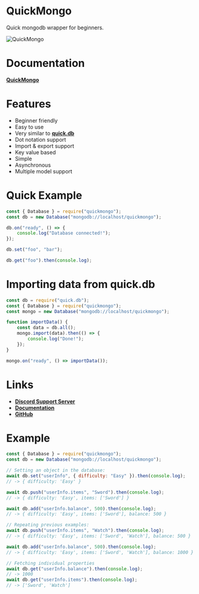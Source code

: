 # QuickMongo
Quick mongodb wrapper for beginners.

![QuickMongo](https://nodei.co/npm/quickmongo.png)

# Documentation
**[QuickMongo](https://quickmongo.js.org)**

# Features
- Beginner friendly
- Easy to use
- Very similar to **[quick.db](https://npmjs.com/package/quick.db)**
- Dot notation support
- Import & export support
- Key value based
- Simple
- Asynchronous
- Multiple model support

# Quick Example

```js
const { Database } = require("quickmongo");
const db = new Database("mongodb://localhost/quickmongo");

db.on("ready", () => {
    console.log("Database connected!");
});

db.set("foo", "bar");

db.get("foo").then(console.log);
```

# Importing data from quick.db

```js
const db = require("quick.db");
const { Database } = require("quickmongo");
const mongo = new Database("mongodb://localhost/quickmongo");

function importData() {
    const data = db.all();
    mongo.import(data).then(() => {
        console.log("Done!");
    });    
}

mongo.on("ready", () => importData());
```

# Links
- **[Discord Support Server](https://discord.gg/2SUybzb)**
- **[Documentation](https://quickmongo.js.org)**
- **[GitHub](https://github.com/Snowflake107/quickmongo)**

# Example

```js
const { Database } = require("quickmongo");
const db = new Database("mongodb://localhost/quickmongo");

// Setting an object in the database:
await db.set("userInfo", { difficulty: "Easy" }).then(console.log);
// -> { difficulty: 'Easy' }

await db.push("userInfo.items", "Sword").then(console.log);
// -> { difficulty: 'Easy', items: ['Sword'] }

await db.add("userInfo.balance", 500).then(console.log);
// -> { difficulty: 'Easy', items: ['Sword'], balance: 500 }

// Repeating previous examples:
await db.push("userInfo.items", "Watch").then(console.log);
// -> { difficulty: 'Easy', items: ['Sword', 'Watch'], balance: 500 }

await db.add("userInfo.balance", 500).then(console.log);
// -> { difficulty: 'Easy', items: ['Sword', 'Watch'], balance: 1000 }

// Fetching individual properties
await db.get("userInfo.balance").then(console.log);
// -> 1000
await db.get("userInfo.items").then(console.log);
// -> ['Sword', 'Watch']
```
